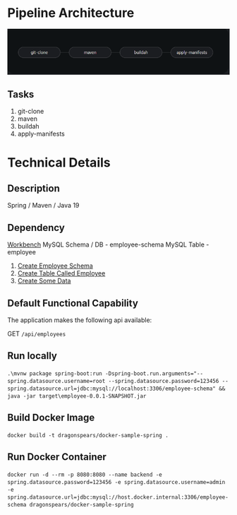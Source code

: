 # Pipeline Architecture
![pipeline](./assets/pipeline.png)

## Tasks
1. git-clone 
1. maven
1. buildah
1. apply-manifests  

# Technical Details

## Description
Spring / Maven / Java 19

## Dependency

[Workbench](https://www.mysql.com/products/workbench/)
MySQL Schema / DB - employee-schema
MySQL Table - employee

1. [Create Employee Schema](docker-mysql-8/create-schema.sql)
2. [Create Table Called Employee](docker-mysql-8/create-table.sql) 
3. [Create Some Data](docker-mysql-8/create-data.sql) 

## Default Functional Capability

The application makes the following api available:

GET `/api/employees`

## Run locally

`.\mvnw package spring-boot:run -Dspring-boot.run.arguments="--spring.datasource.username=root --spring.datasource.password=123456 --spring.datasource.url=jdbc:mysql://localhost:3306/employee-schema" && java -jar target\employee-0.0.1-SNAPSHOT.jar`

## Build Docker Image

`docker build -t dragonspears/docker-sample-spring .`

## Run Docker Container

`docker run -d --rm -p 8080:8080 --name backend -e spring.datasource.password=123456 -e spring.datasource.username=admin -e spring.datasource.url=jdbc:mysql://host.docker.internal:3306/employee-schema dragonspears/docker-sample-spring`



